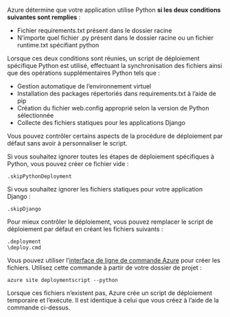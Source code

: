 Azure détermine que votre application utilise Python **si les deux conditions suivantes sont remplies** :

- Fichier requirements.txt présent dans le dossier racine
- N’importe quel fichier .py présent dans le dossier racine ou un fichier runtime.txt spécifiant python

Lorsque ces deux conditions sont réunies, un script de déploiement spécifique Python est utilisé, effectuant la synchronisation des fichiers ainsi que des opérations supplémentaires Python tels que :

- Gestion automatique de l’environnement virtuel
- Installation des packages répertoriés dans requirements.txt à l’aide de pip
- Création du fichier web.config approprié selon la version de Python sélectionnée
- Collecte des fichiers statiques pour les applications Django

Vous pouvez contrôler certains aspects de la procédure de déploiement par défaut sans avoir à personnaliser le script.

Si vous souhaitez ignorer toutes les étapes de déploiement spécifiques à Python, vous pouvez créer ce fichier vide :

    .skipPythonDeployment

Si vous souhaitez ignorer les fichiers statiques pour votre application Django :

    .skipDjango 

Pour mieux contrôler le déploiement, vous pouvez remplacer le script de déploiement par défaut en créant les fichiers suivants :

    .deployment
    \deploy.cmd

Vous pouvez utiliser l’[interface de ligne de commande Azure][] pour créer les fichiers. Utilisez cette commande à partir de votre dossier de projet :

    azure site deploymentscript --python

Lorsque ces fichiers n’existent pas, Azure crée un script de déploiement temporaire et l’exécute. Il est identique à celui que vous créez à l’aide de la commande ci-dessus.

[interface de ligne de commande Azure]: http://azure.microsoft.com/downloads/

<!--HONumber=54-->